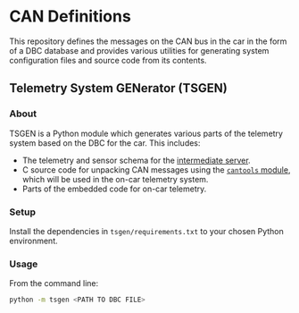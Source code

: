 # CAN Definitions

This repository defines the messages on the CAN bus in the car in the form of
a DBC database and provides various utilities for generating system
configuration files and source code from its contents.

## Telemetry System GENerator (TSGEN) 


### About
TSGEN is a Python module which generates various parts of the telemetry system
based on the DBC for the car. This includes:

- The telemetry and sensor schema for the [intermediate server](https://github.com/sufst/intermediate-server).
- C source code for unpacking CAN messages using the [`cantools` module](https://pypi.org/project/cantools/),
  which will be used in the on-car telemetry system.
- Parts of the embedded code for on-car telemetry.

### Setup

Install the dependencies in `tsgen/requirements.txt` to your chosen Python
environment.

### Usage

From the command line:

```sh
python -m tsgen <PATH TO DBC FILE>
```